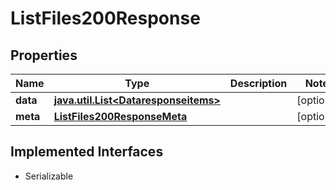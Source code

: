 

# ListFiles200Response


## Properties

Name | Type | Description | Notes
------------ | ------------- | ------------- | -------------
**data** | [**java.util.List&lt;Dataresponseitems&gt;**](Dataresponseitems.md) |  |  [optional]
**meta** | [**ListFiles200ResponseMeta**](ListFiles200ResponseMeta.md) |  |  [optional]


## Implemented Interfaces

* Serializable


